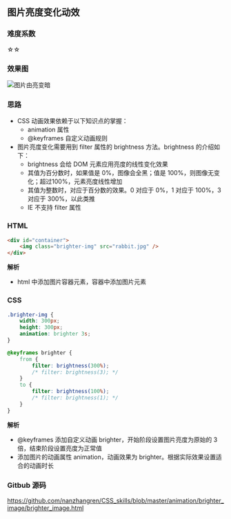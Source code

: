 ## 图片亮度变化动效

### 难度系数
☆☆

### 效果图
![图片由亮变暗](https://raw.githubusercontent.com/nanzhangren/CSS_skills/master/animation/brighter_image/brighter_image.gif)

### 思路
- CSS 动画效果依赖于以下知识点的掌握：
	- animation 属性
	- @keyframes 自定义动画规则
- 图片亮度变化需要用到 filter 属性的 brightness 方法。brightness 的介绍如下：
	- brightness 会给 DOM 元素应用亮度的线性变化效果
	- 其值为百分数时，如果值是 0%，图像会全黑；值是 100%，则图像无变化；超过100%，元素亮度线性增加
	- 其值为整数时，对应于百分数的效果。0 对应于 0%，1 对应于 100%，3 对应于 300%，以此类推
	- IE 不支持 filter 属性

### HTML
``` html
<div id="container">
	<img class="brighter-img" src="rabbit.jpg" />
</div>
```
**解析**    
- html 中添加图片容器元素，容器中添加图片元素

### CSS
``` css
.brighter-img {
	width: 300px;
	height: 300px;
	animation: brighter 3s;
}

@keyframes brighter {
	from {
		filter: brightness(300%);
		/* filter: brightness(3); */
	}
	to {
		filter: brightness(100%);
		/* filter: brightness(1); */
	}
}
```
**解析**   
- @keyframes 添加自定义动画 brighter，开始阶段设置图片亮度为原始的 3 倍，结束阶段设置亮度为正常值
- 添加图片的动画属性 animation，动画效果为 brighter。根据实际效果设置适合的动画时长

### Gitbub 源码
https://github.com/nanzhangren/CSS_skills/blob/master/animation/brighter_image/brighter_image.html